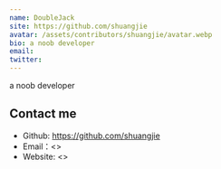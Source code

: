 ```yaml
---
name: DoubleJack
site: https://github.com/shuangjie
avatar: /assets/contributors/shuangjie/avatar.webp
bio: a noob developer
email:
twitter:
---
```


a noob developer

## Contact me

- Github: <https://github.com/shuangjie>
- Email：<>
- Website: <>
